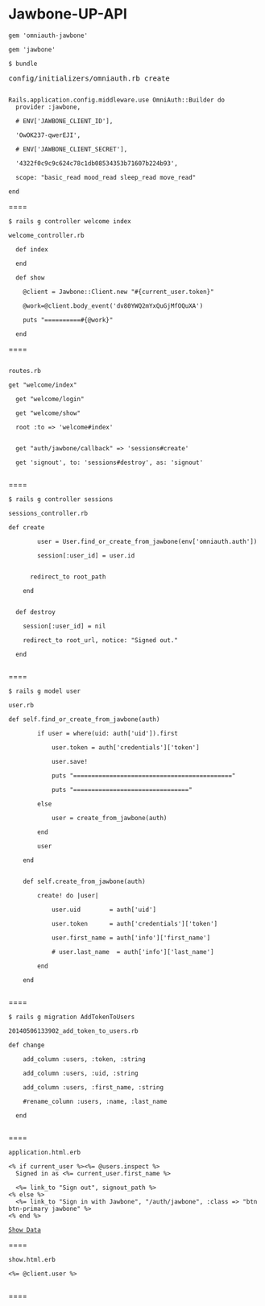 Jawbone-UP-API
====
<pre><code>gem 'omniauth-jawbone'</code></pre>
<pre><code>gem 'jawbone'</code></pre>
<pre><code>$ bundle</code></pre>
<pre>config/initializers/omniauth.rb create</pre>
<pre><code>
Rails.application.config.middleware.use OmniAuth::Builder do
  provider :jawbone,<br />
  # ENV['JAWBONE_CLIENT_ID'],<br />
  'OwOK237-qwerEJI',<br />
  # ENV['JAWBONE_CLIENT_SECRET'],<br />
  '4322f0c9c9c624c78c1db08534353b71607b224b93',<br />
  scope: "basic_read mood_read sleep_read move_read"<br />
end
</code></pre>
====
<pre><code>$ rails g controller welcome index</code></pre>
<pre><code>welcome_controller.rb<br />
  def index<br />
  end<br />
  def show<br />
  	@client = Jawbone::Client.new "#{current_user.token}"<br />
  	@work=@client.body_event('dv80YWQ2mYxQuGjMfOQuXA')<br />
  	puts "==========#{@work}"<br />
  end
</code></pre>
====
<pre><code>
routes.rb<br />
get "welcome/index"<br />
  get "welcome/login"<br />
  get "welcome/show"<br />
  root :to => 'welcome#index'<br />

  get "auth/jawbone/callback" => 'sessions#create'<br />
  get 'signout', to: 'sessions#destroy', as: 'signout'<br />
</code></pre>
====
<pre><code>$ rails g controller sessions</code></pre>
<pre><code>sessions_controller.rb<br />
def create<br />
		user = User.find_or_create_from_jawbone(env['omniauth.auth'])<br />
		session[:user_id] = user.id<br />
    
      redirect_to root_path<br />
	end<br />

  def destroy<br />
    session[:user_id] = nil<br />
    redirect_to root_url, notice: "Signed out."<br />
  end<br />
</code></pre>
====
<pre><code>$ rails g model user</code></pre>
<pre><code>user.rb<br />
def self.find_or_create_from_jawbone(auth)<br />
		if user = where(uid: auth['uid']).first<br />
			user.token = auth['credentials']['token']<br />
			user.save!<br />
			puts "============================================"<br />
			puts "================================"			<br />
		else<br />
			user = create_from_jawbone(auth)<br />
		end<br />
		user<br />
	end<br />

	def self.create_from_jawbone(auth)<br />
		create! do |user|<br />
			user.uid        = auth['uid']<br />
			user.token      = auth['credentials']['token']<br />
			user.first_name = auth['info']['first_name']<br />
			# user.last_name  = auth['info']['last_name']<br />
		end<br />
	end<br />
</code></pre>
====
<pre><code>$ rails g migration AddTokenToUsers</code></pre>
<pre><code>20140506133902_add_token_to_users.rb<br />
def change<br />
  	add_column :users, :token, :string<br />
    add_column :users, :uid, :string<br />
    add_column :users, :first_name, :string<br />
    #rename_column :users, :name, :last_name<br />
  end<br />
</code></pre>
====
<pre><code>application.html.erb<br />
<% if current_user %><%= @users.inspect %>
  Signed in as <%= current_user.first_name %><br>
  <%= link_to "Sign out", signout_path %>
<% else %>
  <%= link_to "Sign in with Jawbone", "/auth/jawbone", :class => "btn btn-primary jawbone" %>
<% end %><br>
<a href="/welcome/show">Show Data</a>
</code></pre>
====
<pre><code>show.html.erb<br />
<%= @client.user %><br>
</code></pre>
====